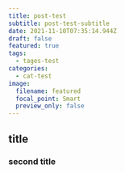 ```yaml
---
title: post-test
subtitle: post-test-subtitle
date: 2021-11-10T07:35:14.944Z
draft: false
featured: true
tags:
  - tages-test
categories:
  - cat-test
image:
  filename: featured
  focal_point: Smart
  preview_only: false
---
```

## title
### second title